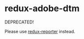 # redux-adobe-dtm

DEPRECATED!

Please use [redux-reporter](https://www.npmjs.com/package/redux-reporter) instead.
